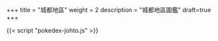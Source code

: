 +++
title = "城都地區"
weight = 2
description = "城都地區圖鑑"
draft=true
+++


<div id="Pokedex"></div>

{{< script "pokedex-johto.js" >}}
<script type="text/javascript">
  window.addEventListener("parsePage", ()=>{
    TocInjector.parsePage("Pokemon");
  });
</script>